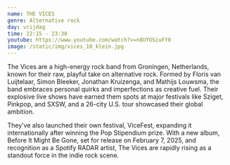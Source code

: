 ```yaml
---
name: THE VICES
genre: Alternative rock
day: vrijdag
time: 22:15 - 23:30
youtube: https://www.youtube.com/watch?v=n8UYOSiuFY0
image: /static/img/vices_10_klein.jpg
---
```

The Vices are a high-energy rock band from Groningen, Netherlands, known for their raw, playful take on alternative rock. Formed by Floris van Luijtelaar, Simon Bleeker, Jonathan Kruizenga, and Mathijs Louwsma, the band embraces personal quirks and imperfections as creative fuel. Their explosive live shows have earned them spots at major festivals like Sziget, Pinkpop, and SXSW, and a 26-city U.S. tour showcased their global ambition.

They’ve also launched their own festival, ViceFest, expanding it internationally after winning the Pop Stipendium prize. With a new album, Before It Might Be Gone, set for release on February 7, 2025, and recognition as a Spotify RADAR artist, The Vices are rapidly rising as a standout force in the indie rock scene.